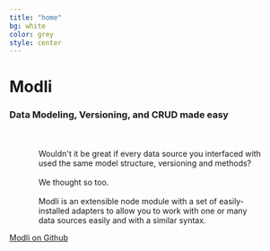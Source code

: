 ```yaml
---
title: "home"
bg: white
color: grey
style: center
---
```


# Modli

<span class="fa-stack subtlecircle" style="font-size:100px; background:rgba(255,255,255,0.5)">
  <i class="fa fa-circle fa-stack-2x text-white"></i>
  <i class="fa fa-database fa-stack-1x text-gray"></i>
</span>

### Data Modeling, Versioning, and CRUD made easy

<div style="max-width: 400px; margin: 0 auto">

<br><br>
Wouldn't it be great if every data source you interfaced
with used the same model structure, versioning and methods?
<br><br>
We thought so too.
<br><br>
Modli is an extensible node module with a set of
easily-installed adapters to allow you to work with one
or many data sources easily and with a similar syntax.

</div>

<span id="forkongithub">
  <a href="https://github.com/node-modli" target="_blank" class="bg-blue">
    Modli on Github <i class="fa fa-github text-white"></i>
  </a>
</span>